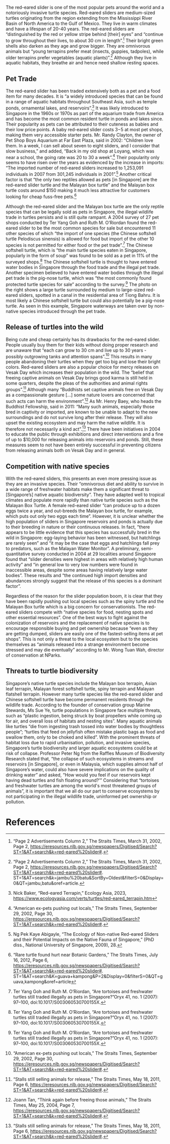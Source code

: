 <param ve-config 
       title="Red-eared Sliders in Singapore"
       author="Dünya Gürses"
       banner="https://raw.githubusercontent.com/dgurses/red_eared_slider/main/pictures/new_turtle.png"
       layout="vertical">
       
The red-eared slider is one of the most popular pets around the world and a notoriously invasive turtle species. Red-eared sliders are medium-sized turtles originating from the region extending from the Mississippi River Basin of North America to the Gulf of Mexico. They live in warm climates and have a lifespan of 20-40 years. The red-eared sliders are “distinguished by the red or yellow stripe behind [their] eyes” and “continue to grow throughout their lives, to about 30 cm in length”.[^1] Their bright green shells also darken as they age and grow bigger. They are omnivorous animals but “young terrapins prefer meat (insects, guppies, tadpoles), while older terrapins prefer vegetables (aquatic plants)”.[^2] Although they live in aquatic habitats, they breathe air and hence need shallow resting spaces. 
<param ve-image 
       url="https://raw.githubusercontent.com/dgurses/red_eared_slider/main/pictures/turtle-3327092_1280.jpg"
       title="Red-eared sliders" 
       description="Accessed through pixabay.com"
       attribution="zoosnow">

## Pet Trade

The red-eared slider has been traded extensively both as a pet and a food item for many decades. It is “a widely introduced species that can be found in a range of aquatic habitats throughout Southeast Asia, such as temple ponds, ornamental lakes, and reservoirs”.[^3] It was likely introduced to Singapore in the 1960s or 1970s as part of the aquarium trade from America and has become the most common resident turtle in ponds and lakes since. Their popularity as pets can be attributed to their cuteness as babies and their low price points. A baby red-eared slider costs $3-$5 at most pet shops, making them very accessible starter pets. Mr. Randy Clayton, the owner of Pet Shop Boys Aquarium at Far East Plaza, said in 2002: “Children love them. In a week, I can sell about seven to eight sliders, and I consider that slow business,” and added, “Back in my old shop at Loyang, which was near a school, the going rate was 20 to 30 a week”.[^4] Their popularity only seems to have risen over the years as evidenced by the increase in imports: “The imported number of red-eared sliders increased to 1,253,091 individuals in 2007 from 301,245 individuals in 2001”.[^5] Another critical factor is that “the only two reptiles allowed as pets [in Singapore] are the red-eared slider turtle and the Malayan box turtle” and the Malayan box turtle costs around $150 making it much less attractive for customers looking for cheap fuss-free pets.[^6]
<param ve-image 
       url="https://www.turtleholic.com/wp-content/uploads/2021/05/image-7.png"
       title="Baby Red-eared Sliders" 
       description="Accessed through turtleholic.com"
       attribution="TurtleHolic">

Although the red-eared slider and the Malayan box turtle are the only reptile species that can be legally sold as pets in Singapore, the illegal wildlife trade in turtles persists and is still quite rampant. A 2004 survey of 27 pet shops conducted by Ter Yang Goh and Ruth M. O’Riordan found the red-eared slider to be the most common species for sale but encountered 11 other species of which “the import of one species (the Chinese softshell turtle Pelodiscus sinensis) is allowed for food but import of the other 10 species is not permitted for either food or the pet trade”.[^7] The Chinese softshell turtle, which is “the main turtle species eaten in Singapore, popularly in the form of soup” was found to be sold as a pet in 11% of the surveyed shops.[^8] The Chinese softshell turtle is thought to have entered water bodies in Singapore through the food trade and the illegal pet trade. Another specimen believed to have entered water bodies through the illegal pet trade is the pig-nose turtle, which was “the most commonly found protected turtle species for sale” according to the survey.[^9] The photo on the right shows a large turtle surrounded by medium to large-sized red-eared sliders, spotted in a canal in the residential area of Tiong Bahru. It is most likely a Chinese softshell turtle but could also potentially be a pig-nose turtle. As seen in this example, Singapore waterways are taken over by non-native species introduced through the pet trade. 
<param ve-image 
       url="https://raw.githubusercontent.com/dgurses/red_eared_slider/main/pictures/IMG_0882.jpg"
       title="Large turtle spotted in Tiong Bahru canal" 
       description="Likely a Chinese softshell turtle"
       attribution="Photo by author">

## Release of turtles into the wild

Being cute and cheap certainly has its drawbacks for the red-eared slider. People usually buy them for their kids without doing proper research and are unaware that “each can grow to 30 cm and live up to 30 years - possibly outgrowing tanks and attention spans”.[^10] This results in many people abandoning their turtles when they get too big and lose their bright colors. Red-eared sliders are also a popular choice for mercy releases on Vesak Day which increases their population in the wild. The “belief that freeing captive animals on Vesak Day brings good karma is still held in some quarters, despite the pleas of the authorities and animal rights groups”.[^11] Although many “Buddhists set captive animals free on Vesak Day as a compassionate gesture [...] some nature lovers are concerned that such acts can harm the environment”.[^12] As Mr. Henry Baey, who heads the Buddhist Fellowship, said in 2011: “Many such animals, especially those bred in captivity or imported, are known to be unable to adapt to the new surroundings and do not survive long after their release. They will also upset the existing ecosystem and may harm the native wildlife. It is therefore not necessarily a kind act”.[^13] There have been initiatives in 2004 to educate the public through exhibitions and direct interventions and a fine of up to $10,000 for releasing animals into reservoirs and ponds. Still, these measures seem to not have been entirely successful in preventing citizens from releasing animals both on Vesak Day and in general.
<param ve-image 
       url="https://static.independent.co.uk/2021/05/13/09/SEI78640290.jpg?quality=75&width=990&crop=4%3A3%2Csmart&auto=webp"
       title="Red-eared Sliders released on Vesak Day with the Chinese characters 'mercy release' written on their shells" 
       description="Accessed through the Independent (https://www.independent.co.uk/asia/east-asia/hong-kong-turtles-mercy-release-b1846808.html)"
       attribution="REUTERS">

## Competition with native species

With the red-eared sliders, this presents an even more pressing issue as they are an invasive species. Their “omnivorous diet and ability to survive in a wide range of freshwater habitats make them a significant threat to [Singapore’s] native aquatic biodiversity”. They have adapted well to tropical climates and populate more rapidly than native turtle species such as the Malayan Box Turtle. A female red-eared slider “can produce up to a dozen eggs twice a year, and out-breeds the Malayan box turtle, for example, which puts out only two eggs each time”. However, it is unclear whether the high population of sliders in Singapore reservoirs and ponds is actually due to their breeding in nature or their continuous releases. In fact, “there appears to be little evidence that this species has successfully bred in the wild in Singapore: egg-laying behavior has been witnessed, but hatchlings are rarely seen” and “it may be the case that eggs and hatchlings fall prey to predators, such as the Malayan Water Monitor”. A preliminary, semi-quantitative survey conducted in 2004 at 29 localities around Singapore found that “slider densities were highest in areas with relatively high human activity” and “in general low to very low numbers were found in inaccessible areas, despite some areas having relatively large water bodies”. These results and “the continued high import densities and abundances strongly suggest that the release of this species is a dominant factor”.
<param ve-image 
       url="https://www.nas.gov.sg/archivesonline/watermark/picas_data/tn_pcd/20150000007/img0078.jpg"
       title="Farm with guava trees, banana plants, and chicken house at 11A Chua Chu Kang Road" 
       description="Photo taken in 1985"
       attribution="National Archives of Singapore"
       license="CC BY-NC">

Regardless of the reason for the slider population boom, it is clear that they have been rapidly pushing out local species such as the spiny turtle and the Malayan Box turtle which is a big concern for conservationists. The red-eared sliders compete with “native species for food, nesting spots and other essential resources”. One of the best ways to fight against the colonization of reservoirs and the replacement of native species is to encourage responsible buying and pet ownership because “even as they are getting dumped, sliders are easily one of the fastest-selling items at pet shops”. This is not only a threat to the local ecosystem but to the species themselves as “animals released into a strange environment become stressed and may die eventually” according to Mr. Wong Tuan Wah, director of conservation at NParks.
<param ve-image 
       url="https://raw.githubusercontent.com/dgurses/guava/main/pictures/poem2.png"
       title="Excerpt from ‘Malacca Song’ by Chin Woon Ping" 
       description="1992"
       attribution="The Straits Times">

## Threats to turtle biodiversity

Singapore’s native turtle species include the Malayan box terrapin, Asian leaf terrapin, Malayan forest softshell turtle, spiny terrapin and Malayan flatshell terrapin. However many turtle species like the red-eared slider and Chinese softshell turtle have become permanent residents through the wildlife trade. According to the founder of conservation group Marine Stewards, Ms Sue Ye, turtle populations in Singapore face multiple threats, such as “plastic ingestion, being struck by boat propellers while coming up for air, and overall loss of habitats and nesting sites”. Many aquatic animals like turtles “die from ingesting trash tossed into water bodies by thoughtless people”; “turtles that feed on jellyfish often mistake plastic bags as food and swallow them, only to be choked and killed”. With the prominent threats of habitat loss due to rapid urbanisation, pollution, and invasive species, Singapore’s turtle biodiversity and larger aquatic ecosystems could be at risk of collapse. Professor Peter Ng from the Raffles Museum of Biodiversity Research stated that, “the collapse of such ecosystems in streams and reservoirs [in Singapore], or even in Malaysia, which supplies almost half of Singapore’s water, could also have severe implications on the quality of drinking water” and asked, “How would you feel if our reservoirs kept having dead turtles and fish floating around?’” Considering that “tortoises and freshwater turtles are among the world's most threatened groups of animals”, it is important that we all do our part to conserve ecosystems by not participating in the illegal wildlife trade, uninformed pet ownership or pollution.
<param ve-image 
       url="https://i0.wp.com/www.angsarap.net/wp-content/uploads/2019/05/Sinigang-sa-Bayabas-Wide.jpg?w=1080&ssl=1"
       title="Sinigang no Bayabas" 
       description="Pork in Guava Soup'"
       attribution="Ang Sarap"
       license="CC BY-NC">

# References

[^1]: “Page 2 Advertisements Column 2,” The Straits Times, March 31, 2002, Page 2, https://eresources.nlb.gov.sg/newspapers/Digitised/Search?ST=1&AT=search&k=red-eared%20slider#.
[^2]: “Page 2 Advertisements Column 2,” The Straits Times, March 31, 2002, Page 2, https://eresources.nlb.gov.sg/newspapers/Digitised/Search?ST=1&AT=search&k=red-eared%20slider#.
ST=1&AT=search&k=jambu%20batu&SortBy=Oldest&filterS=0&Display=0&QT=jambu,batu&oref=article.
[^3]: Nick Baker, “Red-eared Terrapin,” Ecology Asia, 2023, https://www.ecologyasia.com/verts/turtles/red-eared_terrapin.htm
[^4]: “American ex-pets pushing out locals,” The Straits Times, September 29, 2002, Page 30, https://eresources.nlb.gov.sg/newspapers/Digitised/Search?ST=1&AT=search&k=red-eared%20slider#.
[^5]: Ng Pek Kaye Abigayle, “The Ecology of Non-native Red-eared Sliders and their Potential Impacts on the Native Fauna of Singapore,” (PhD diss., National University of Singapore, 2009), 28.
[^6]: “Rare turtle found hurt near Botanic Gardens,” The Straits Times, July 16, 2012, Page 6, https://eresources.nlb.gov.sg/newspapers/Digitised/Search?ST=1&AT=search&k=red-eared%20slider#.
ST=1&AT=search&K=guava+kampong&P=2&Display=0&filterS=0&QT=guava,kampong&oref=article
[^7]: Ter Yang Goh and Ruth M. O’Riordan, “Are tortoises and freshwater turtles still traded illegally as pets in Singapore?”Oryx 41, no. 1 (2007): 97–100, doi:10.1017/S003060530700155X.
[^8]: Ter Yang Goh and Ruth M. O’Riordan, “Are tortoises and freshwater turtles still traded illegally as pets in Singapore?”Oryx 41, no. 1 (2007): 97–100, doi:10.1017/S003060530700155X.
[^9]: Ter Yang Goh and Ruth M. O’Riordan, “Are tortoises and freshwater turtles still traded illegally as pets in Singapore?”Oryx 41, no. 1 (2007): 97–100, doi:10.1017/S003060530700155X.
[^10]:  “American ex-pets pushing out locals,” The Straits Times, September 29, 2002, Page 30, https://eresources.nlb.gov.sg/newspapers/Digitised/Search?ST=1&AT=search&k=red-eared%20slider#.
[^11]: “Stalls still selling animals for release,” The Straits Times, May 18, 2011, Page 6, https://eresources.nlb.gov.sg/newspapers/Digitised/Search?ST=1&AT=search&k=red-eared%20slider#.
[^12]: Joann Tan, “Think again before freeing those animals,” The Straits Times, May 25, 2004, Page 7, https://eresources.nlb.gov.sg/newspapers/Digitised/Search?ST=1&AT=search&k=red-eared%20slider#.
[^13]: “Stalls still selling animals for release,” The Straits Times, May 18, 2011, Page 6, https://eresources.nlb.gov.sg/newspapers/Digitised/Search?ST=1&AT=search&k=red-eared%20slider#.
[^14]: Low Bing Wen, “Non-native Wildlife in Singapore,” NParks Buzz, 2015, https://www.nparks.gov.sg/nparksbuzz/issue-27-vol-4-2015/conservation/non-native-wildlife-in-singapore.
[^15]: “American ex-pets pushing out locals,” The Straits Times, September 29, 2002, Page 30, https://eresources.nlb.gov.sg/newspapers/Digitised/Search?ST=1&AT=search&k=red-eared%20slider#.
[^16]:  Nick Baker, “Red-eared Terrapin,” Ecology Asia, 2023, https://www.ecologyasia.com/verts/turtles/red-eared_terrapin.htm.
[^17]: Ng Pek Kaye Abigayle, “The Ecology of Non-native Red-eared Sliders and their Potential Impacts on the Native Fauna of Singapore,” (PhD diss., National University of Singapore, 2009), 28.
[^18]: Ng Pek Kaye Abigayle, “The Ecology of Non-native Red-eared Sliders and their Potential Impacts on the Native Fauna of Singapore,” (PhD diss., National University of Singapore, 2009), 28.
[^19]: Tan Jit Yee, “Fight against invasion of non-native animals begins in pet trade,” The Straits Times, November 15, 2016, Page 22, https://eresources.nlb.gov.sg/newspapers/Digitised/Search?ST=1&AT=search&k=red-eared%20slider#.
[^20]: “American ex-pets pushing out locals,” The Straits Times, September 29, 2002, Page 30, https://eresources.nlb.gov.sg/newspapers/Digitised/Search?ST=1&AT=search&k=red-eared%20slider#.
[^21]: Joann Tan, “Think again before freeing those animals,” The Straits Times, May 25, 2004, Page 7, https://eresources.nlb.gov.sg/newspapers/Digitised/Search?ST=1&AT=search&k=red-eared%20slider#.
[^22]: “Testudines (Turtles and Tortoises),” The Biodiversity of Singapore, https://singapore.biodiversity.online/taxon/A-Vert-Rept-Test.
[^23]: Sarah Koh, “Critically endangered green sea turtle found dead on shores of Pasir Ris Park,” The Straits Times, March 13, 2023, https://www.straitstimes.com/singapore/critically-endangered-green-sea-turtle-found-dead-on-shores-of-pasir-ris-park#:~:text=The%20founder%20of%20conservation%20group,of%20habitats%20and%20nesting%20sites.
[^24]: “Bags that kill,” The Straits Times, March 6, 2007, Page 156, https://eresources.nlb.gov.sg/newspapers/Digitised/Search?ST=1&AT=search&k=red-eared%20slider#.
[^25]: Lea Wee, “Be kind, but be mindful of the results,” The Straits Times, May 6, 2001, Page 27, https://eresources.nlb.gov.sg/newspapers/Digitised/Search?ST=1&AT=search&k=red-eared%20slider#.
[^26]: “Too Little Done to Address Trade Threat to Asia’s Tortoises and Freshwater Turtles,” TRAFFIC, March 1, 2011, https://www.traffic.org/news/too-little-done-to-address-trade-threat-to-asias-tortoises-and-freshwater-turtles/.
